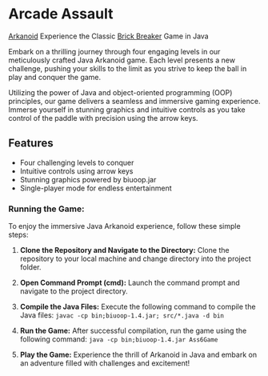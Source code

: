# Arcade Assault
[Arkanoid](https://en.wikipedia.org/wiki/Arkanoid) 
Experience the Classic [Brick Breaker](https://en.wikipedia.org/wiki/Brick_Breaker) Game in Java

Embark on a thrilling journey through four engaging levels in our meticulously crafted Java Arkanoid game. Each level presents a new challenge, pushing your skills to the limit as you strive to keep the ball in play and conquer the game.

Utilizing the power of Java and object-oriented programming (OOP) principles, our game delivers a seamless and immersive gaming experience. Immerse yourself in stunning graphics and intuitive controls as you take control of the paddle with precision using the arrow keys.  

## Features
- Four challenging levels to conquer
- Intuitive controls using arrow keys
- Stunning graphics powered by biuoop.jar
- Single-player mode for endless entertainment

### Running the Game:

To enjoy the immersive Java Arkanoid experience, follow these simple steps:

1. **Clone the Repository and Navigate to the Directory:**
   Clone the repository to your local machine and change directory into the project folder.

2. **Open Command Prompt (cmd):**
   Launch the command prompt and navigate to the project directory.

3. **Compile the Java Files:**
   Execute the following command to compile the Java files:
   ```javac -cp bin;biuoop-1.4.jar; src/*.java -d bin```

4. **Run the Game:**
After successful compilation, run the game using the following command:
```java -cp bin;biuoop-1.4.jar Ass6Game```

5. **Play the Game:**
Experience the thrill of Arkanoid in Java and embark on an adventure filled with challenges and excitement!
